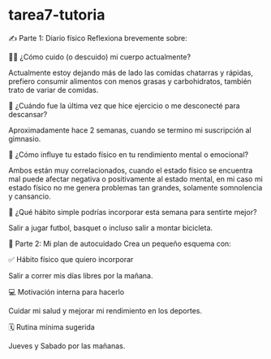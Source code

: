 # tarea7-tutoria

✍️ Parte 1: Diario físico
Reflexiona brevemente sobre:

🧍‍♂️ ¿Cómo cuido (o descuido) mi cuerpo actualmente?

Actualmente estoy dejando más de lado las comidas chatarras y rápidas, prefiero consumir alimentos con menos grasas y carbohidratos, también trato de variar de comidas.

🧘 ¿Cuándo fue la última vez que hice ejercicio o me desconecté para descansar?

Aproximadamente hace 2 semanas, cuando se termino mi suscripción al gimnasio.

📌 ¿Cómo influye tu estado físico en tu rendimiento mental o emocional?

Ambos están muy correlacionados, cuando el estado físico se encuentra mal puede afectar negativa o positivamente al estado mental, en mi caso mi estado físico no me genera problemas tan grandes, solamente somnolencia y cansancio.

🌱 ¿Qué hábito simple podrías incorporar esta semana para sentirte mejor?

Salir a jugar futbol, basquet o incluso salir a montar bicicleta.

🚀 Parte 2: Mi plan de autocuidado
Crea un pequeño esquema con:

✅ Hábito físico que quiero incorporar

Salir a correr mis días libres por la mañana.

💻 Motivación interna para hacerlo

Cuidar mi salud y mejorar mi rendimiento en los deportes.

🗓️ Rutina mínima sugerida

Jueves y Sabado por las mañanas.
